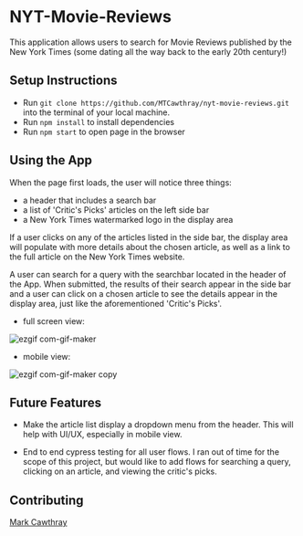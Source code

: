 # NYT-Movie-Reviews

This application allows users to search for Movie Reviews published by the New York Times (some dating all the way back to the early 20th century!)

## Setup Instructions

- Run ```git clone https://github.com/MTCawthray/nyt-movie-reviews.git``` into the terminal of your local machine.
- Run ```npm install``` to install dependencies
- Run ```npm start``` to open page in the browser

## Using the App

When the page first loads, the user will notice three things:
- a header that includes a search bar
- a list of 'Critic's Picks' articles on the left side bar
- a New York Times watermarked logo in the display area

If a user clicks on any of the articles listed in the side bar, the display area will populate with more details about the chosen article, as well as a link to the full article on the New York Times website.

A user can search for a query with the searchbar located in the header of the App. When submitted, the results of their search appear in the side bar and a user can click on a chosen article to see the details appear in the display area, just like  the aforementioned 'Critic's Picks'.

- full screen view:

![ezgif com-gif-maker](https://user-images.githubusercontent.com/81891209/140532403-c2b2bff4-714b-4a53-a807-a4b46cc2b7de.gif)

- mobile view:

![ezgif com-gif-maker copy](https://user-images.githubusercontent.com/81891209/140531803-4f7ebe1c-cd87-4d23-b5d9-091583edca1f.gif)


## Future Features

- Make the article list display a dropdown menu from the header. This will help with UI/UX, especially in mobile view.

- End to end cypress testing for all user flows. I ran out of time for the scope of this project, but would like to add flows for searching a query, clicking on an article, and viewing the critic's picks.

## Contributing

[Mark Cawthray](https://github.com/MTCawthray)
